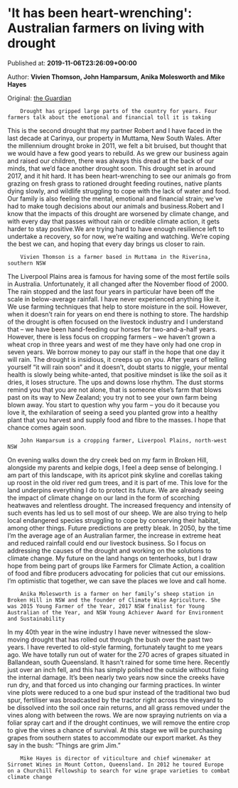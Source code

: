 
# 'It has been heart-wrenching': Australian farmers on living with drought

Published at: **2019-11-06T23:26:09+00:00**

Author: **Vivien Thomson, John Hamparsum, Anika Molesworth and Mike Hayes**

Original: [the Guardian](https://www.theguardian.com/commentisfree/2019/nov/07/it-has-been-heart-wrenching-australian-farmers-on-living-with-drought)


        Drought has gripped large parts of the country for years. Four farmers talk about the emotional and financial toll it is taking
      
This is the second drought that my partner Robert and I have faced in the last decade at Carinya, our property in Muttama, New South Wales. After the millennium drought broke in 2011, we felt a bit bruised, but thought that we would have a few good years to rebuild.
As we grew our business again and raised our children, there was always this dread at the back of our minds, that we’d face another drought soon.
This drought set in around 2017, and it hit hard. It has been heart-wrenching to see our animals go from grazing on fresh grass to rationed drought feeding routines, native plants dying slowly, and wildlife struggling to cope with the lack of water and food.
Our family is also feeling the mental, emotional and financial strain; we’ve had to make tough decisions about our animals and business.Robert and I know that the impacts of this drought are worsened by climate change, and with every day that passes without rain or credible climate action, it gets harder to stay positive.We are trying hard to have enough resilience left to undertake a recovery, so for now, we’re waiting and watching. We’re coping the best we can, and hoping that every day brings us closer to rain.

        Vivien Thomson is a farmer based in Muttama in the Riverina, southern NSW
      
The Liverpool Plains area is famous for having some of the most fertile soils in Australia. Unfortunately, it all changed after the November flood of 2000. The rain stopped and the last four years in particular have been off the scale in below-average rainfall. I have never experienced anything like it.
We use farming techniques that help to store moisture in the soil. However, when it doesn’t rain for years on end there is nothing to store.
The hardship of the drought is often focused on the livestock industry and I understand that – we have been hand-feeding our horses for two-and-a-half years. However, there is less focus on cropping farmers – we haven’t grown a wheat crop in three years and west of me they have only had one crop in seven years. We borrow money to pay our staff in the hope that one day it will rain.
The drought is insidious, it creeps up on you. After years of telling yourself “it will rain soon” and it doesn’t, doubt starts to niggle, your mental health is slowly being white-anted, that positive mindset is like the soil as it dries, it loses structure.
The ups and downs lose rhythm. The dust storms remind you that you are not alone, that is someone else’s farm that blows past on its way to New Zealand; you try not to see your own farm being blown away.
You start to question why you farm – you do it because you love it, the exhilaration of seeing a seed you planted grow into a healthy plant that you harvest and supply food and fibre to the masses. I hope that chance comes again soon.

        John Hamparsum is a cropping farmer, Liverpool Plains, north-west NSW
      
On evening walks down the dry creek bed on my farm in Broken Hill, alongside my parents and kelpie dogs, I feel a deep sense of belonging. I am part of this landscape, with its apricot pink skyline and corellas taking up roost in the old river red gum trees, and it is part of me. This love for the land underpins everything I do to protect its future.
We are already seeing the impact of climate change on our land in the form of scorching heatwaves and relentless drought. The increased frequency and intensity of such events has led us to sell most of our sheep. We are also trying to help local endangered species struggling to cope by conserving their habitat, among other things.
Future predictions are pretty bleak. In 2050, by the time I’m the average age of an Australian farmer, the increase in extreme heat and reduced rainfall could end our livestock business. So I focus on addressing the causes of the drought and working on the solutions to climate change.
My future on the land hangs on tenterhooks, but I draw hope from being part of groups like Farmers for Climate Action, a coalition of food and fibre producers advocating for policies that cut our emissions. I’m optimistic that together, we can save the places we love and call home.

        Anika Molesworth is a farmer on her family’s sheep station in Broken Hill in NSW and the founder of Climate Wise Agriculture. She was 2015 Young Farmer of the Year, 2017 NSW finalist for Young Australian of the Year, and NSW Young Achiever Award for Environment and Sustainability
      
In my 40th year in the wine industry I have never witnessed the slow-moving drought that has rolled out through the bush over the past two years. I have reverted to old-style farming, fortunately taught to me years ago. We have totally run out of water for the 270 acres of grapes situated in Ballandean, south Queensland.
It hasn’t rained for some time here. Recently just over an inch fell, and this has simply polished the outside without fixing the internal damage. It’s been nearly two years now since the creeks have run dry, and that forced us into changing our farming practices. In winter vine plots were reduced to a one bud spur instead of the traditional two bud spur, fertiliser was broadcasted by the tractor right across the vineyard to be dissolved into the soil once rain returns, and all grass removed under the vines along with between the rows.
We are now spraying nutrients on via a foliar spray cart and if the drought continues, we will remove the entire crop to give the vines a chance of survival. At this stage we will be purchasing grapes from southern states to accommodate our export market. As they say in the bush: “Things are grim Jim.”

        Mike Hayes is director of viticulture and chief winemaker at Sirromet Wines in Mount Cotton, Queensland. In 2012 he toured Europe on a Churchill Fellowship to search for wine grape varieties to combat climate change
      
